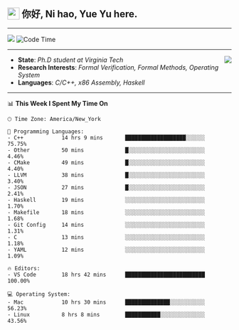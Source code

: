 <h2> <img style="vertical-align: text-bottom;" src=https://slackmojis.com/emojis/13253-yay-frog/download/ width=27> 你好, Ni hao, Yue Yu here. </h2>

---

![](https://shields.io/badge/dynamic/json?color=blue&amp;label=Visitors&amp;query=value&amp;url=https://api.countapi.xyz/hit/fishjump.fishjump) ![Code Time](https://img.shields.io/badge/Code%20Time-187%20hrs%2010%20mins-blue)

---

<img align='right' src=https://slackmojis.com/emojis/5264-coding/download> </td>

- **State**: *Ph.D student at Virginia Tech*
- **Research Interests**: *Formal Verification, Formal Methods, Operating System*
- **Languages**: *C/C++, x86 Assembly, Haskell*

---


📊 **This Week I Spent My Time On** 

```text
🕑︎ Time Zone: America/New_York

💬 Programming Languages:
- C++            14 hrs 9 mins       ███████████████████░░░░░░     75.75%
- Other          50 mins             █░░░░░░░░░░░░░░░░░░░░░░░░     4.46%
- CMake          49 mins             █░░░░░░░░░░░░░░░░░░░░░░░░     4.40%
- LLVM           38 mins             █░░░░░░░░░░░░░░░░░░░░░░░░     3.40%
- JSON           27 mins             █░░░░░░░░░░░░░░░░░░░░░░░░     2.41%
- Haskell        19 mins             ░░░░░░░░░░░░░░░░░░░░░░░░░     1.70%
- Makefile       18 mins             ░░░░░░░░░░░░░░░░░░░░░░░░░     1.68%
- Git Config     14 mins             ░░░░░░░░░░░░░░░░░░░░░░░░░     1.31%
- C              13 mins             ░░░░░░░░░░░░░░░░░░░░░░░░░     1.18%
- YAML           12 mins             ░░░░░░░░░░░░░░░░░░░░░░░░░     1.09%

🔥 Editors:
- VS Code        18 hrs 42 mins      █████████████████████████     100.00%

💻 Operating System:
- Mac            10 hrs 30 mins      ██████████████░░░░░░░░░░░     56.23%
- Linux          8 hrs 8 mins        ███████████░░░░░░░░░░░░░░     43.56%
```

